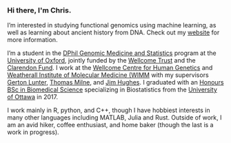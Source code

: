 ### Hi there, I'm Chris.

I’m interested in studying functional genomics using machine learning, as well as learning about ancient history from DNA. Check out my [website](http://chrisbcole.me/) for more information.

I’m a student in the [DPhil Genomic Medicine and Statistics](https://www.ox.ac.uk/admissions/graduate/courses/dphil-genomic-medicine-and-statistics?wssl=1) program at the [University of Oxford](https://ox.ac.uk), jointly funded by the [Wellcome Trust](https://wellcome.org/) and the [Clarendon Fund](http://www.ox.ac.uk/clarendon/about). I work at the [Wellcome Centre for Human Genetics](https://www.well.ox.ac.uk/) and [Weatherall Institute of Molecular Medicine (WIMM](imm.ox.ac.uk) with my supervisors [Gerton Lunter](https://www.imm.ox.ac.uk/people/gerton-lunter), [Thomas Milne](https://www.rdm.ox.ac.uk/people/thomas-milne), and [Jim Hughes](https://www.imm.ox.ac.uk/research/units-and-centres/mrc-wimm-centre-for-computational-biology/groups/hughes-group). I graduated with an [Honours BSc in Biomedical Science](https://catalogue.uottawa.ca/en/undergrad/honours-bsc-biomedical-science/) specializing in Biostatistics from the [University of Ottawa](https://www.uottawa.ca/en) in 2017. 

I work mainly in R, python, and C++, though I have hobbiest interests in many other languages including MATLAB, Julia and Rust. Outside of work, I am an avid hiker, coffee enthusiast, and home baker (though the last is a work in progress).

<!--
**Chris1221/Chris1221** is a ✨ _special_ ✨ repository because its `README.md` (this file) appears on your GitHub profile.

Here are some ideas to get you started:

- 🔭 I’m currently working on ...
- 🌱 I’m currently learning ...
- 👯 I’m looking to collaborate on ...
- 🤔 I’m looking for help with ...
- 💬 Ask me about ...
- 📫 How to reach me: ...
- 😄 Pronouns: ...
- ⚡ Fun fact: ...
-->
